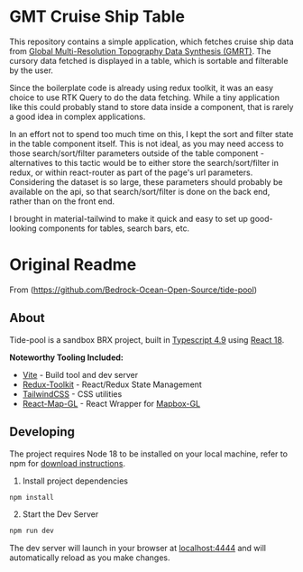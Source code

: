 # GMT Cruise Ship Table

This repository contains a simple application, which fetches cruise ship data from [Global Multi-Resolution Topography Data Synthesis (GMRT)](https://www.gmrt.org/). The cursory data fetched is displayed in a table, which is sortable and filterable by the user.

Since the boilerplate code is already using redux toolkit, it was an easy choice to use RTK Query to do the data fetching. While a tiny application like this could probably stand to store data inside a component, that is rarely a good idea in complex applications.

In an effort not to spend too much time on this, I kept the sort and filter state in the table component itself. This is not ideal, as you may need access to those search/sort/filter parameters outside of the table component - alternatives to this tactic would be to either store the search/sort/filter in redux, or within react-router as part of the page's url parameters. Considering the dataset is so large, these parameters should probably be available on the api, so that search/sort/filter is done on the back end, rather than on the front end.

I brought in material-tailwind to make it quick and easy to set up good-looking components for tables, search bars, etc.

# Original Readme

From (https://github.com/Bedrock-Ocean-Open-Source/tide-pool)

## About

Tide-pool is a sandbox BRX project, built in [Typescript 4.9](https://www.typescriptlang.org) using [React 18](https://reactjs.org/).

**Noteworthy Tooling Included:**

- [Vite](https://github.com/vitejs) - Build tool and dev server
- [Redux-Toolkit](https://redux-toolkit.js.org/) - React/Redux State Management
- [TailwindCSS](https://tailwindcss.com) - CSS utilities
- [React-Map-GL](https://visgl.github.io/react-map-gl/) - React Wrapper for [Mapbox-GL](https://docs.mapbox.com/mapbox-gl-js)

## Developing

The project requires Node 18 to be installed on your local machine, refer to npm for [download instructions](https://docs.npmjs.com/downloading-and-installing-node-js-and-npm).

1. Install project dependencies

```sh
npm install
```

2. Start the Dev Server

```sh
npm run dev
```

The dev server will launch in your browser at [localhost:4444](localhost:4444) and will automatically reload as you make changes.
